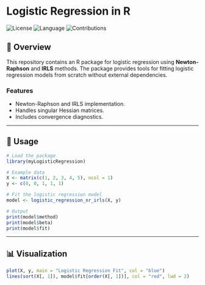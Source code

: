# Logistic Regression in R

![License](https://img.shields.io/badge/license-MIT-blue) 
![Language](https://img.shields.io/badge/R-4.0%2B-blue)
![Contributions](https://img.shields.io/badge/contributions-welcome-brightgreen)

## 📖 Overview
This repository contains an R package for logistic regression using **Newton-Raphson** and **IRLS** methods. The package provides tools for fitting logistic regression models from scratch without external dependencies.

### Features
- Newton-Raphson and IRLS implementation.
- Handles singular Hessian matrices.
- Includes convergence diagnostics.

---

## 🚀 Usage
```R
# Load the package
library(myLogisticRegression)

# Example data
X <- matrix(c(1, 2, 3, 4, 5), ncol = 1)
y <- c(0, 0, 1, 1, 1)

# Fit the logistic regression model
model <- logistic_regression_nr_irls(X, y)

# Output
print(model$method)
print(model$beta)
print(model$fit)
```
---
## 📊 Visualization
```R
plot(X, y, main = "Logistic Regression Fit", col = "blue")
lines(sort(X[, 1]), model$fit[order(X[, 1])], col = "red", lwd = 2)
```
